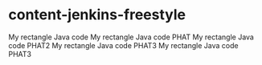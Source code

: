 # content-jenkins-freestyle
My rectangle Java code
My rectangle Java code PHAT
My rectangle Java code PHAT2
My rectangle Java code PHAT3
My rectangle Java code PHAT3
